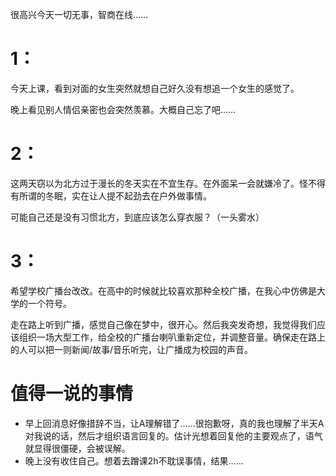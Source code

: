 很高兴今天一切无事，智商在线……

# 1：

今天上课，看到对面的女生突然就想自己好久没有想追一个女生的感觉了。

晚上看见别人情侣亲密也会突然羡慕。大概自己忘了吧……

# 2：
这两天窃以为北方过于漫长的冬天实在不宜生存。在外面呆一会就嫌冷了。怪不得有所谓的冬眠，实在让人提不起劲去在户外做事情。

可能自己还是没有习惯北方，到底应该怎么穿衣服？（一头雾水）

# 3：
希望学校广播台改改。在高中的时候就比较喜欢那种全校广播，在我心中仿佛是大学的一个符号。

走在路上听到广播，感觉自己像在梦中，很开心。然后我突发奇想，我觉得我们应该组织一场大型工作，给全校的广播台喇叭重新定位，并调整音量。确保走在路上的人可以把一则新闻/故事/音乐听完，让广播成为校园的声音。

# 值得一说的事情
+ 早上回消息好像措辞不当，让A理解错了……很抱歉呀，真的我也理解了半天A对我说的话，然后才组织语言回复的。估计光想着回复他的主要观点了，语气就显得很僵硬，会被误解。
+ 晚上没有收住自己。想着去蹭课2h不耽误事情，结果……